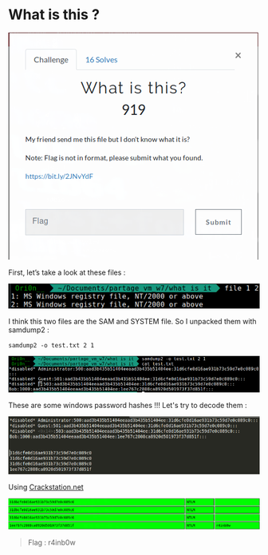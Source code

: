 # What is this ?

![](./img/1.png#center)

First, let’s take a look at these files :

![](./img/2.png#center)

I think this two files are the SAM and SYSTEM file.  So I unpacked them with samdump2 :

```
samdump2 -o test.txt 2 1
```
![](./img/3.png#center)

These are some windows password hashes !!! Let's try to decode them :

![](./img/4.png#center)

Using [Crackstation.net](https://crackstation.net/)

![](./img/5.png#center)

> Flag : r4inb0w